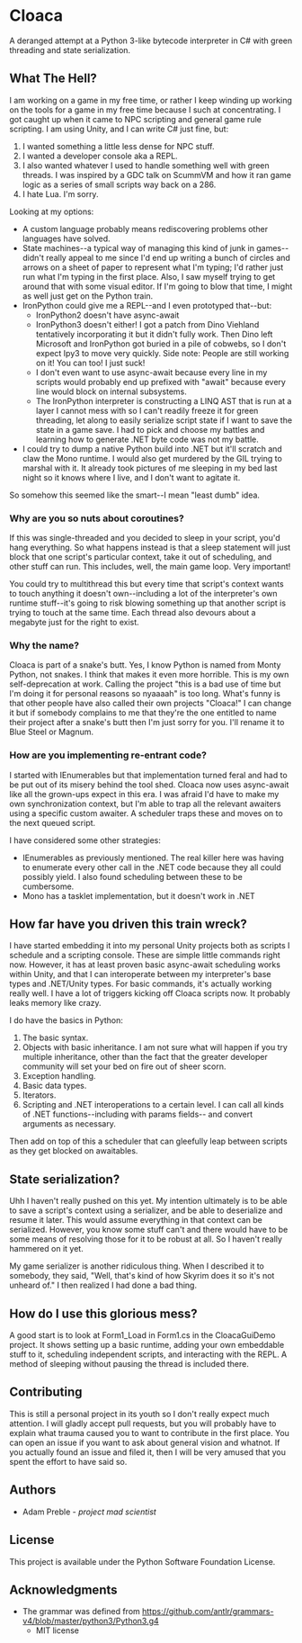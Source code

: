 # Cloaca

A deranged attempt at a Python 3-like bytecode interpreter in C# with green threading and state serialization.

## What The Hell?
I am working on a game in my free time, or rather I keep winding up working on the tools for a game in my free time
because I such at concentrating. I got caught up when it came to NPC scripting and general game rule scripting. I
am using Unity, and I can write C# just fine, but:
1. I wanted something a little less dense for NPC stuff.
2. I wanted a developer console aka a REPL.
3. I also wanted whatever I used to handle something well with green threads. I was inspired by a GDC talk on ScummVM
   and how it ran game logic as a series of small scripts way back on a 286.
4. I hate Lua. I'm sorry.

Looking at my options:
* A custom language probably means rediscovering problems other languages have solved.
* State machines--a typical way of managing this kind of junk in games--didn't really appeal to me since I'd end
  up writing a bunch of circles and arrows on a sheet of paper to represent what I'm typing; I'd rather just run 
  what I'm typing in the first place.
  Also, I saw myself trying to get around that with some visual editor. If I'm going to blow that time, I might
  as well just get on the Python train.
* IronPython could give me a REPL--and I even prototyped that--but:
  * IronPython2 doesn't have async-await
  * IronPython3 doesn't either! I got a patch from Dino Viehland tentatively incorporating it but it didn't fully work.
    Then Dino left Microsoft and IronPython got buried in a pile of cobwebs, so I don't expect Ipy3 to move 
	very quickly. Side note: People are still working on it! You can too! I just suck!
  * I don't even want to use async-await because every line in my scripts would probably end up prefixed with
    "await" because every line would block on internal subsystems.
  * The IronPython interpreter is constructing a LINQ AST that is run at a layer I cannot mess with so I can't
    readily freeze it for green threading, let along to easily serialize script state if I want to save the state
    in a game save. I had to pick and choose my battles and learning how to generate .NET byte code was not my battle.
* I could try to dump a native Python build into .NET but it'll scratch and claw the Mono runtime. I would also
  get murdered by the GIL trying to marshal with it. It already took pictures of me sleeping in my bed last night so
  it knows where I live, and I don't want to agitate it.

So somehow this seemed like the smart--I mean "least dumb" idea.

### Why are you so nuts about coroutines?
If this was single-threaded and you decided to sleep in your script, you'd hang everything. So what happens instead is
that a sleep statement will just block that one script's particular context, take it out of scheduling, and other stuff
can run. This includes, well, the main game loop. Very important!

You could try to multithread this but every time that script's context wants to touch anything it doesn't own--including
a lot of the interpreter's own runtime stuff--it's going to risk blowing something up that another script is trying to
touch at the same time. Each thread also devours about a megabyte just for the right to exist.

### Why the name?

Cloaca is part of a snake's butt. Yes, I know Python is named from Monty Python, not snakes. I think that makes it even
more horrible. This is my own self-deprecation at work. Calling the project "this is a bad use of time but I'm doing it
for personal reasons so nyaaaah" is too long. What's funny is that other people have also called their own projects
"Cloaca!" I can change it but if somebody complains to me that they're the one entitled to name their project after
a snake's butt then I'm just sorry for you. I'll rename it to Blue Steel or Magnum.

### How are you implementing re-entrant code?
I started with IEnumerables but that implementation turned feral and had to be put out of its misery behind the tool shed.
Cloaca now uses async-await like all the grown-ups expect in this era. I was afraid I'd have to make my own synchronization
context, but I'm able to trap all the relevant awaiters using a specific custom awaiter. A scheduler traps these and moves
on to the next queued script.

I have considered some other strategies:
* IEnumerables as previously mentioned. The real killer here was having to enumerate every other call in the .NET code because
  they all could possibly yield. I also found scheduling between these to be cumbersome.
* Mono has a tasklet implementation, but it doesn't work in .NET

## How far have you driven this train wreck?

I have started embedding it into my personal Unity projects both as scripts I schedule and a scripting console. These
are simple little commands right now. However, it has at least proven basic async-await scheduling works within Unity, and
that I can interoperate between my interpreter's base types and .NET/Unity types. For basic commands, it's actually working
really well. I have a lot of triggers kicking off Cloaca scripts now. It probably leaks memory like crazy.

I do have the basics in Python:
1. The basic syntax.
2. Objects with basic inheritance. I am not sure what will happen if you try multiple inheritance, other than the fact that
   the greater developer community will set your bed on fire out of sheer scorn.
3. Exception handling.
4. Basic data types.
5. Iterators.
6. Scripting and .NET interoperations to a certain level. I can call all kinds of .NET functions--including with params fields--
   and convert arguments as necessary.

Then add on top of this a scheduler that can gleefully leap between scripts as they get blocked on awaitables.

## State serialization?

Uhh I haven't really pushed on this yet. My intention ultimately is to be able to save a script's context using a serializer,
and be able to deserialize and resume it later. This would assume everything in that context can be serialized. However, you
know some stuff can't and there would have to be some means of resolving those for it to be robust at all. So I haven't really
hammered on it yet.

My game serializer is another ridiculous thing. When I described it to somebody, they said, "Well, that's kind of how Skyrim
does it so it's not unheard of." I then realized I had done a bad thing.

## How do I use this glorious mess?

A good start is to look at Form1_Load in Form1.cs in the CloacaGuiDemo project. It shows setting up a basic runtime, adding
your own embeddable stuff to it, scheduling independent scripts, and interacting with the REPL. A method of sleeping without
pausing the thread is included there.

## Contributing

This is still a personal project in its youth so I don't really expect much attention. I will gladly accept
pull requests, but you will probably have to explain what trauma caused you to want to contribute in the first
place. You can open an issue if you want to ask about general vision and whatnot. If you actually found an
issue and filed it, then I will be very amused that you spent the effort to have said so.

## Authors

* Adam Preble - _project mad scientist_

## License

This project is available under the Python Software Foundation License.

## Acknowledgments

* The grammar was defined from https://github.com/antlr/grammars-v4/blob/master/python3/Python3.g4
  * MIT license
